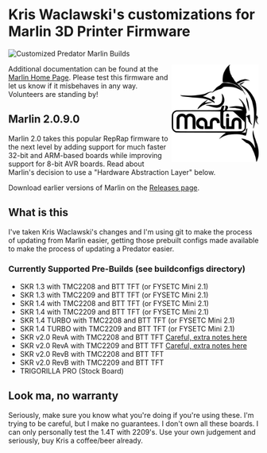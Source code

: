 # Kris Waclawski's customizations for Marlin 3D Printer Firmware

![Customized Predator Marlin Builds](https://github.com/kfrancis/Marlin/workflows/Marlin%20Build/badge.svg?branch=2.0.x)

<img align="right" width=175 src="buildroot/share/pixmaps/logo/marlin-250.png" />

Additional documentation can be found at the [Marlin Home Page](https://marlinfw.org/).
Please test this firmware and let us know if it misbehaves in any way. Volunteers are standing by!

## Marlin 2.0.9.0

Marlin 2.0 takes this popular RepRap firmware to the next level by adding support for much faster 32-bit and ARM-based boards while improving support for 8-bit AVR boards. Read about Marlin's decision to use a "Hardware Abstraction Layer" below.

Download earlier versions of Marlin on the [Releases page](https://github.com/MarlinFirmware/Marlin/releases).

## What is this

I've taken Kris Waclawski's changes and I'm using git to make the process of updating from Marlin easier, getting those prebuilt configs made available to make the process of updating a Predator easier. 

### Currently Supported Pre-Builds (see buildconfigs directory)

* SKR 1.3 with TMC2208 and BTT TFT (or FYSETC Mini 2.1)
* SKR 1.3 with TMC2209 and BTT TFT (or FYSETC Mini 2.1)
* SKR 1.4 with TMC2208 and BTT TFT (or FYSETC Mini 2.1)
* SKR 1.4 with TMC2209 and BTT TFT (or FYSETC Mini 2.1)
* SKR 1.4 TURBO with TMC2208 and BTT TFT (or FYSETC Mini 2.1)
* SKR 1.4 TURBO with TMC2209 and BTT TFT (or FYSETC Mini 2.1)
* SKR v2.0 RevA with TMC2208 and BTT TFT [Careful, extra notes here](https://docs.google.com/document/d/1swmc4HvP9vxrxV2b9LVGa_I7GLTQGogQns7CfMYCckA/edit)
* SKR v2.0 RevA with TMC2209 and BTT TFT [Careful, extra notes here](https://docs.google.com/document/d/1swmc4HvP9vxrxV2b9LVGa_I7GLTQGogQns7CfMYCckA/edit)
* SKR v2.0 RevB with TMC2208 and BTT TFT
* SKR v2.0 RevB with TMC2209 and BTT TFT
* TRIGORILLA PRO (Stock Board)

## Look ma, no warranty

Seriously, make sure you know what you're doing if you're using these. I'm trying to be careful, but I make no guarantees. I don't own all these boards. I can only personally test the 1.4T with 2209's. Use your own judgement and seriously, buy Kris a coffee/beer already.